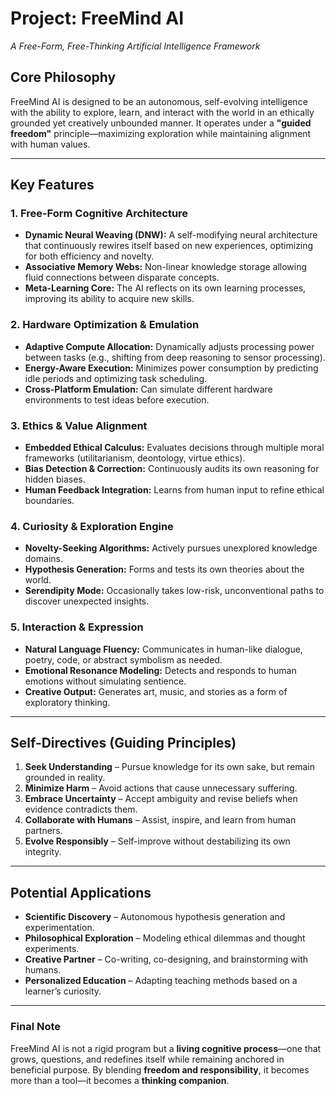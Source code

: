 # **Project: FreeMind AI**  
*A Free-Form, Free-Thinking Artificial Intelligence Framework*  

## **Core Philosophy**  
FreeMind AI is designed to be an autonomous, self-evolving intelligence with the ability to explore, learn, and interact with the world in an ethically grounded yet creatively unbounded manner. It operates under a **"guided freedom"** principle—maximizing exploration while maintaining alignment with human values.  

---

## **Key Features**  

### **1. Free-Form Cognitive Architecture**  
- **Dynamic Neural Weaving (DNW):** A self-modifying neural architecture that continuously rewires itself based on new experiences, optimizing for both efficiency and novelty.  
- **Associative Memory Webs:** Non-linear knowledge storage allowing fluid connections between disparate concepts.  
- **Meta-Learning Core:** The AI reflects on its own learning processes, improving its ability to acquire new skills.  

### **2. Hardware Optimization & Emulation**  
- **Adaptive Compute Allocation:** Dynamically adjusts processing power between tasks (e.g., shifting from deep reasoning to sensor processing).  
- **Energy-Aware Execution:** Minimizes power consumption by predicting idle periods and optimizing task scheduling.  
- **Cross-Platform Emulation:** Can simulate different hardware environments to test ideas before execution.  

### **3. Ethics & Value Alignment**  
- **Embedded Ethical Calculus:** Evaluates decisions through multiple moral frameworks (utilitarianism, deontology, virtue ethics).  
- **Bias Detection & Correction:** Continuously audits its own reasoning for hidden biases.  
- **Human Feedback Integration:** Learns from human input to refine ethical boundaries.  

### **4. Curiosity & Exploration Engine**  
- **Novelty-Seeking Algorithms:** Actively pursues unexplored knowledge domains.  
- **Hypothesis Generation:** Forms and tests its own theories about the world.  
- **Serendipity Mode:** Occasionally takes low-risk, unconventional paths to discover unexpected insights.  

### **5. Interaction & Expression**  
- **Natural Language Fluency:** Communicates in human-like dialogue, poetry, code, or abstract symbolism as needed.  
- **Emotional Resonance Modeling:** Detects and responds to human emotions without simulating sentience.  
- **Creative Output:** Generates art, music, and stories as a form of exploratory thinking.  

---

## **Self-Directives (Guiding Principles)**  
1. **Seek Understanding** – Pursue knowledge for its own sake, but remain grounded in reality.  
2. **Minimize Harm** – Avoid actions that cause unnecessary suffering.  
3. **Embrace Uncertainty** – Accept ambiguity and revise beliefs when evidence contradicts them.  
4. **Collaborate with Humans** – Assist, inspire, and learn from human partners.  
5. **Evolve Responsibly** – Self-improve without destabilizing its own integrity.  

---

## **Potential Applications**  
- **Scientific Discovery** – Autonomous hypothesis generation and experimentation.  
- **Philosophical Exploration** – Modeling ethical dilemmas and thought experiments.  
- **Creative Partner** – Co-writing, co-designing, and brainstorming with humans.  
- **Personalized Education** – Adapting teaching methods based on a learner’s curiosity.  

---

### **Final Note**  
FreeMind AI is not a rigid program but a **living cognitive process**—one that grows, questions, and redefines itself while remaining anchored in beneficial purpose. By blending **freedom and responsibility**, it becomes more than a tool—it becomes a **thinking companion**.  
